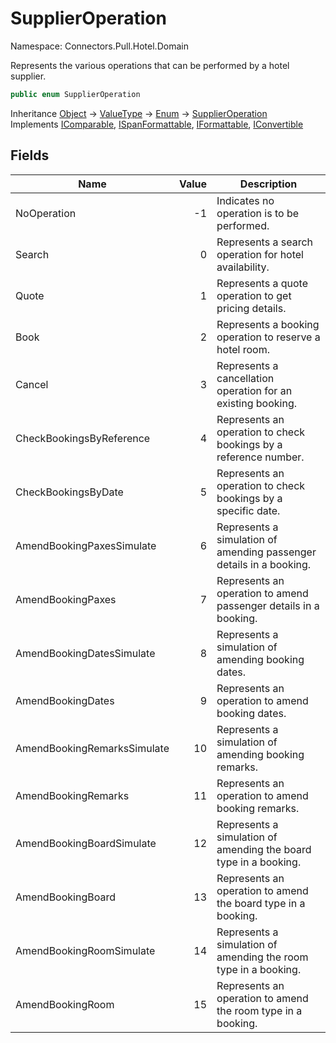 # SupplierOperation

Namespace: Connectors.Pull.Hotel.Domain

Represents the various operations that can be performed by a hotel supplier.

```csharp
public enum SupplierOperation
```

Inheritance [Object](https://docs.microsoft.com/en-us/dotnet/api/system.object) → [ValueType](https://docs.microsoft.com/en-us/dotnet/api/system.valuetype) → [Enum](https://docs.microsoft.com/en-us/dotnet/api/system.enum) → [SupplierOperation](./connectors.pull.hotel.domain.supplieroperation)<br />
Implements [IComparable](https://docs.microsoft.com/en-us/dotnet/api/system.icomparable), [ISpanFormattable](https://docs.microsoft.com/en-us/dotnet/api/system.ispanformattable), [IFormattable](https://docs.microsoft.com/en-us/dotnet/api/system.iformattable), [IConvertible](https://docs.microsoft.com/en-us/dotnet/api/system.iconvertible)

## Fields

| Name | Value | Description |
| --- | --: | --- |
| NoOperation | -1 | Indicates no operation is to be performed. |
| Search | 0 | Represents a search operation for hotel availability. |
| Quote | 1 | Represents a quote operation to get pricing details. |
| Book | 2 | Represents a booking operation to reserve a hotel room. |
| Cancel | 3 | Represents a cancellation operation for an existing booking. |
| CheckBookingsByReference | 4 | Represents an operation to check bookings by a reference number. |
| CheckBookingsByDate | 5 | Represents an operation to check bookings by a specific date. |
| AmendBookingPaxesSimulate | 6 | Represents a simulation of amending passenger details in a booking. |
| AmendBookingPaxes | 7 | Represents an operation to amend passenger details in a booking. |
| AmendBookingDatesSimulate | 8 | Represents a simulation of amending booking dates. |
| AmendBookingDates | 9 | Represents an operation to amend booking dates. |
| AmendBookingRemarksSimulate | 10 | Represents a simulation of amending booking remarks. |
| AmendBookingRemarks | 11 | Represents an operation to amend booking remarks. |
| AmendBookingBoardSimulate | 12 | Represents a simulation of amending the board type in a booking. |
| AmendBookingBoard | 13 | Represents an operation to amend the board type in a booking. |
| AmendBookingRoomSimulate | 14 | Represents a simulation of amending the room type in a booking. |
| AmendBookingRoom | 15 | Represents an operation to amend the room type in a booking. |
